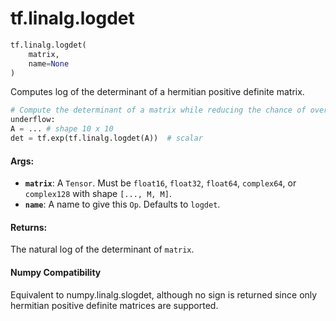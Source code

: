 <div itemscope itemtype="http://developers.google.com/ReferenceObject">
<meta itemprop="name" content="tf.linalg.logdet" />
<meta itemprop="path" content="Stable" />
</div>

# tf.linalg.logdet

``` python
tf.linalg.logdet(
    matrix,
    name=None
)
```

Computes log of the determinant of a hermitian positive definite matrix.

```python
# Compute the determinant of a matrix while reducing the chance of over- or
underflow:
A = ... # shape 10 x 10
det = tf.exp(tf.linalg.logdet(A))  # scalar
```

#### Args:

* <b>`matrix`</b>:  A `Tensor`. Must be `float16`, `float32`, `float64`, `complex64`,
    or `complex128` with shape `[..., M, M]`.
* <b>`name`</b>:  A name to give this `Op`.  Defaults to `logdet`.


#### Returns:

The natural log of the determinant of `matrix`.



#### Numpy Compatibility
Equivalent to numpy.linalg.slogdet, although no sign is returned since only
hermitian positive definite matrices are supported.

